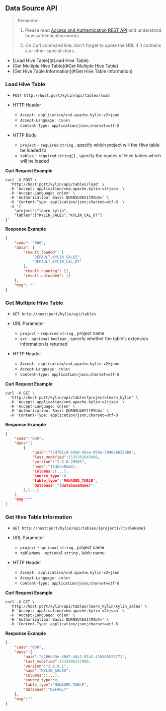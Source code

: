 ## Data Source API

> Reminder:
>
> 1. Please read [Access and Authentication REST API](authentication.en.md) and understand how authentication works.
>
> 2. On Curl command line, don't forget to quote the URL if it contains `&` or other special chars.



* [Load Hive Table](#Load Hive Table)
* [Get Multiple Hive Table](#Get Multiple Hive Table)
* [Get Hive Table Information](#Get Hive Table Information)



### Load Hive Table

- `POST http://host:port/kylin/api/tables/load`


- HTTP Header
	- `Accept: application/vnd.apache.kylin-v2+json`
	- `Accept-Language: cn|en`
	- `Content-Type: application/json;charset=utf-8`


- HTTP Body
    * `project` - `required` `string` , specify which project will the Hive table be loaded to
    * `tables` - `required` `string[]` , specify the names of Hive tables which will be loaded


**Curl Request Example**

```
curl -X POST \
  'http://host:port/kylin/api/tables/load' \
  -H 'Accept: application/vnd.apache.kylin-v2+json' \
  -H 'Accept-Language: cn|en' \
  -H 'Authorization: Basic QURNSU46S1lMSU4=' \
  -H 'Content-Type: application/json;charset=utf-8' \
  -d '{
	"project":"learn_kylin",
	"tables":["KYLIN_SALES","KYLIN_CAL_DT"]
}'
```

**Response Example**

```JSON
{
    "code": "000",
    "data": {
        "result.loaded": [
            "DEFAULT.KYLIN_SALES",
            "DEFAULT.KYLIN_CAL_DT"
        ],
        "result.running": [],
        "result.unloaded": []
    },
    "msg": ""
}
```



### Get Multiple Hive Table

- `GET http://host:port/kylin/api/tables`


- URL Parameter
    * `project` - `required` `string` , project name
    * `ext` - `optional` `boolean` , specify whether the  table's extension information is returned


- HTTP Header
	- `Accept: application/vnd.apache.kylin-v2+json`
	- `Accept-Language: cn|en`
	- `Content-Type: application/json;charset=utf-8`

**Curl Request Example**

```
curl -X GET \
  'http://host:port/kylin/api/tables?project=learn_kylin' \
  -H 'Accept: application/vnd.apache.kylin-v2+json' \
  -H 'Accept-Language: cn|en' \
  -H 'Authorization: Basic QURNSU46S1lMSU4=' \
  -H 'Content-Type: application/json;charset=utf-8'
```

**Response Example**

```JSON
{
    "code":"000",
    "data":[
        {
            "uuid":"57df01cd-bdad-45ee-85da-7996e8632ab8",
            "last_modified":1535362645000,
            "version":"2.3.0.20505",
            "name":"{tableName},
            "columns":[...],
            "source_type":0,
            "table_type":"MANAGED_TABLE",
            "database":"{databaseName}"
        },{...}
    ],
    "msg":""
}
```




### Get Hive Table Information

- `GET http://host:port/kylin/api/tables/{project}/{tableName}`


- URL Parameter
    * `project` - `optional` `string` , project name
    * `tableName` - `optional` `string` , table name


- HTTP Header
	- `Accept: application/vnd.apache.kylin-v2+json`
	- `Accept-Language: cn|en`
	- `Content-Type: application/json;charset=utf-8`


**Curl Request Example**

```
curl -X GET \
  'http://host:port/kylin/api/tables/learn_kylin/kylin_sales' \
  -H 'Accept: application/vnd.apache.kylin-v2+json' \
  -H 'Accept-Language: cn|en' \
  -H 'Authorization: Basic QURNSU46S1lMSU4=' \
  -H 'Content-Type: application/json;charset=utf-8'
```

**Response Example**

```JSON
{
    "code":"000",
    "data":{
        "uuid":"e286e39e-40d7-44c2-8fa2-41b365522771",
        "last_modified":1533896217000,
        "version":"3.0.0.1",
        "name":"KYLIN_SALES",
        "columns":[...],
        "source_type":0,
        "table_type":"MANAGED_TABLE",
        "database":"DEFAULT"
    },
    "msg":""
}
```